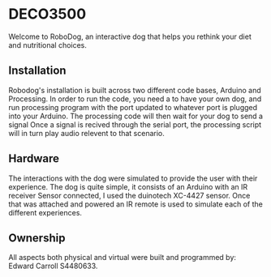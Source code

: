 # DECO3500
Welcome to RoboDog, an interactive dog that helps you rethink your diet and nutritional choices.

## Installation
Robodog's installation is built across two different code bases, Arduino and Processing. In order to run the code, you need a to have your own dog,
and run processing program with the port updated to whatever port is plugged into your Arduino. The processing code will then wait for your dog to send a signal
Once a signal is recived through the serial port, the processing script will in turn play audio relevent to that scenario.  

## Hardware
The interactions with the dog were simulated to provide the user with their experience. 
The dog is quite simple, it consists of an Arduino with an IR receiver Sensor connected, I used the duinotech XC-4427 sensor. 
Once that was attached and powered an IR remote is used to simulate each of the different experiences.


## Ownership
All aspects both physical and virtual were built and programmed by: </br> Edward Carroll S4480633.   
